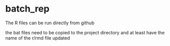 # batch_rep

The R files can be run directly from github

the bat files need to be copied to the project directory and at least have the name of the r/rmd file updated